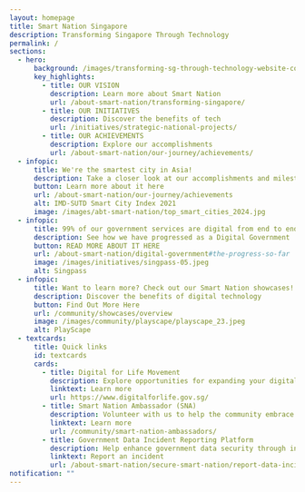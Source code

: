 ```yaml
---
layout: homepage
title: Smart Nation Singapore
description: Transforming Singapore Through Technology
permalink: /
sections:
  - hero:
      background: /images/transforming-sg-through-technology-website-cover-road.jpg
      key_highlights:
        - title: OUR VISION
          description: Learn more about Smart Nation
          url: /about-smart-nation/transforming-singapore/
        - title: OUR INITIATIVES
          description: Discover the benefits of tech
          url: /initiatives/strategic-national-projects/
        - title: OUR ACHIEVEMENTS
          description: Explore our accomplishments
          url: /about-smart-nation/our-journey/achievements/
  - infopic:
      title: We're the smartest city in Asia!
      description: Take a closer look at our accomplishments and milestones
      button: Learn more about it here
      url: /about-smart-nation/our-journey/achievements
      alt: IMD-SUTD Smart City Index 2021
      image: /images/abt-smart-nation/top_smart_cities_2024.jpg
  - infopic:
      title: 99% of our government services are digital from end to end!
      description: See how we have progressed as a Digital Government
      button: READ MORE ABOUT IT HERE
      url: /about-smart-nation/digital-government#the-progress-so-far
      image: /images/initiatives/singpass-05.jpeg
      alt: Singpass
  - infopic:
      title: Want to learn more? Check out our Smart Nation showcases!
      description: Discover the benefits of digital technology
      button: Find Out More Here
      url: /community/showcases/overview
      image: /images/community/playscape/playscape_23.jpeg
      alt: PlayScape
  - textcards:
      title: Quick links
      id: textcards
      cards:
        - title: Digital for Life Movement
          description: Explore opportunities for expanding your digital skills.
          linktext: Learn more
          url: https://www.digitalforlife.gov.sg/
        - title: Smart Nation Ambassador (SNA)
          description: Volunteer with us to help the community embrace digital technologies.
          linktext: Learn more
          url: /community/smart-nation-ambassadors/
        - title: Government Data Incident Reporting Platform
          description: Help enhance government data security through incident reporting.
          linktext: Report an incident
          url: /about-smart-nation/secure-smart-nation/report-data-incident/
notification: ""
---
```


